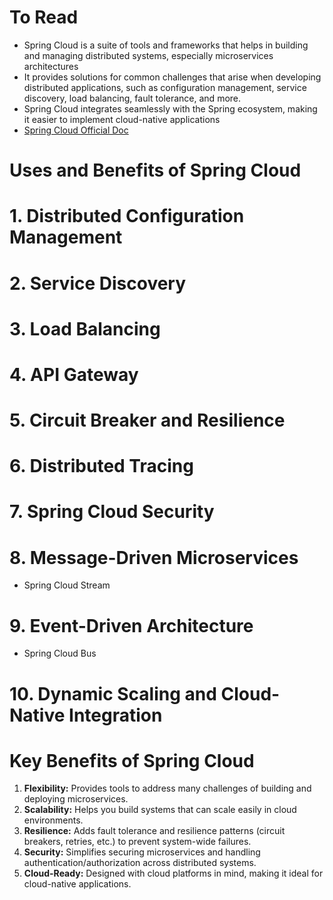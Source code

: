 # To Read
* Spring Cloud is a suite of tools and frameworks that helps in building and managing distributed systems, especially microservices architectures
* It provides solutions for common challenges that arise when developing distributed applications, such as configuration management, service discovery, load balancing, fault tolerance, and more.
* Spring Cloud integrates seamlessly with the Spring ecosystem, making it easier to implement cloud-native applications
* [Spring Cloud Official Doc](https://spring.io/projects/spring-cloud)

# Uses and Benefits of Spring Cloud
# 1. Distributed Configuration Management
# 2. Service Discovery
# 3. Load Balancing
# 4. API Gateway
# 5. Circuit Breaker and Resilience
# 6. Distributed Tracing
# 7. Spring Cloud Security
# 8. Message-Driven Microservices
* Spring Cloud Stream
# 9. Event-Driven Architecture
* Spring Cloud Bus
# 10. Dynamic Scaling and Cloud-Native Integration

# Key Benefits of Spring Cloud
1. **Flexibility:** Provides tools to address many challenges of building and deploying microservices.
2. **Scalability:** Helps you build systems that can scale easily in cloud environments.
3. **Resilience:** Adds fault tolerance and resilience patterns (circuit breakers, retries, etc.) to prevent system-wide failures.
4. **Security:** Simplifies securing microservices and handling authentication/authorization across distributed systems.
5. **Cloud-Ready:** Designed with cloud platforms in mind, making it ideal for cloud-native applications.














